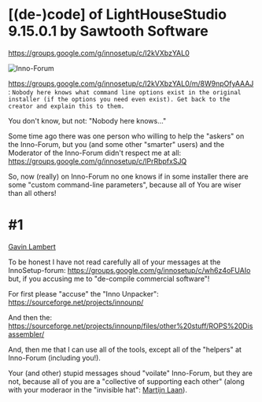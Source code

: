 # [(de-)code] of LightHouseStudio 9.15.0.1 by Sawtooth Software
https://groups.google.com/g/innosetup/c/I2kVXbzYAL0

![Inno-Forum](https://user-images.githubusercontent.com/61757638/233382696-42e3c21e-5aac-4e94-9289-ca44fb59afc9.png)

https://groups.google.com/g/innosetup/c/I2kVXbzYAL0/m/8W9npOfyAAAJ :
`Nobody here knows what command line options exist in the original installer (if the options you need even exist). Get back to the creator and explain this to them.`

You don't know, but not: "Nobody here knows..."

Some time ago there was one person who willing to help the "askers" on the Inno-Forum, but you (and some other "smarter" users) and the Moderator of the Inno-Forum didn't respect me at all: https://groups.google.com/g/innosetup/c/lPrRbpfxSJQ

So, now (really) on Inno-Forum no one knows if in some installer there are some "custom command-line parameters", because all of You are wiser than all others!

# #1

[Gavin Lambert](https://github.com/uecasm)

To be honest I have not read carefully all of your messages at the InnoSetup-forum: https://groups.google.com/g/innosetup/c/wh6z4oFUAIo
but, if you accusing me to "de-compile commercial software"!

For first please "accuse" the "Inno Unpacker": https://sourceforge.net/projects/innounp/

And then the: https://sourceforge.net/projects/innounp/files/other%20stuff/ROPS%20Disassembler/

And, then me that I can use all of the tools, except all of the "helpers" at Inno-Forum (including you!).

Your (and other) stupid messages shoud "voilate" Inno-Forum, but they are not, because all of you are a "collective of supporting each other" (along with your moderaor in the "invisible hat": [Martijn Laan](https://github.com/martijnlaan)).
